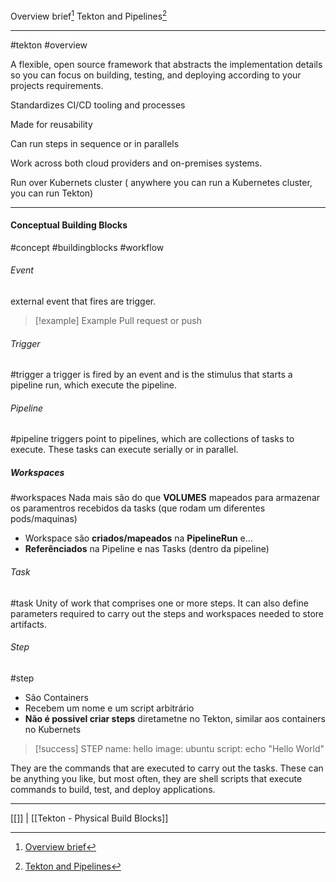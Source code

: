 Overview brief[^1]
Tekton and Pipelines[^2]
***
#tekton #overview

A flexible, open source framework that abstracts the implementation details so you can focus on building, testing, and deploying according to your projects requirements.

Standardizes  CI/CD tooling and processes

Made for reusability

Can run steps in sequence or in parallels

Work across both cloud providers and on-premises systems.

Run over Kubernets cluster ( anywhere you can run a Kubernetes cluster, you can run Tekton)

***

#### Conceptual Building Blocks
#concept #buildingblocks #workflow

###### Event
external event that fires are trigger.
>[!example] Example Pull request or push

###### Trigger
#trigger
a trigger is fired by an event and is the stimulus that starts a pipeline run, which execute the pipeline.

###### Pipeline
#pipeline
triggers point to pipelines, which are collections of tasks to execute.
These tasks can execute serially or in parallel.
##### Workspaces
#workspaces
Nada mais são do que **VOLUMES** mapeados
para armazenar os paramentros recebidos da tasks (que rodam um diferentes pods/maquinas)

- Workspace são **criados/mapeados** na **PipelineRun** e...
- **Referênciados** na Pipeline e nas Tasks (dentro da pipeline)

###### Task
#task
Unity of work that comprises one or more steps.
It can also define parameters required to carry out the steps and workspaces needed to store artifacts.
	

###### Step
#step

- São Containers
- Recebem um nome e um script arbitrário
- **Não é possivel criar steps**
	diretametne no Tekton, similar aos containers no Kubernets

>[!success] STEP
>name: hello
>image: ubuntu
>script: echo "Hello World"

They are the commands that are executed to carry out the tasks.
These can be anything you like, but most often, they are shell  scripts that execute commands to build, test, and deploy applications.

***
[[]] | [[Tekton - Physical Build Blocks]]

[^1]: [Overview brief](https://www.coursera.org/learn/continuous-integration-and-continuous-delivery-ci-cd/lecture/GgYtz/tools-of-continuous-delivery-cd)

[^2]: [Tekton and Pipelines](https://www.coursera.org/learn/continuous-integration-and-continuous-delivery-ci-cd/lecture/OpMLt/introduction-to-tekton-and-pipelines)
